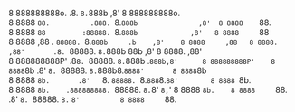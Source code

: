 
                                                                          
8 888888888o.            .8. `8.`888b                 ,8' 8 888888888o.   
8 8888    `88.          .888. `8.`888b               ,8'  8 8888    `88.  
8 8888     `88         :88888. `8.`888b             ,8'   8 8888     `88  
8 8888     ,88        . `88888. `8.`888b     .b    ,8'    8 8888     ,88  
8 8888.   ,88'       .8. `88888. `8.`888b    88b  ,8'     8 8888.   ,88'  
8 888888888P'       .8`8. `88888. `8.`888b .`888b,8'      8 888888888P'   
8 8888`8b          .8' `8. `88888. `8.`888b8.`8888'       8 8888`8b       
8 8888 `8b.       .8'   `8. `88888. `8.`888`8.`88'        8 8888 `8b.     
8 8888   `8b.    .888888888. `88888. `8.`8' `8,`'         8 8888   `8b.   
8 8888     `88. .8'       `8. `88888. `8.`   `8'          8 8888     `88. 
